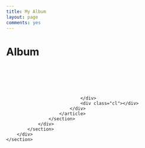 ```yaml
---
title: My Album
layout: page
comments: yes
---
```


<script type="text/javascript">
	var tpj=jQuery;
	tpj.noConflict();
	tpj(document).ready(function() {
		tpj('.photo_tab').attr('class', 'current_page_item');})
</script>
<div class="wrap_headline">
	<div class="headline">
		<h1>Album</h1>
	</div>
</div>

<div class="container">
	<section id="middle">
		<div class="middle_inner">
			<section id="middle_content">
				<div class="entry">
					<section class="opened-article">
						<article class="portfolio hentry format-album project">
							<div class="entry-content project_content portfolio_container four_blocks">
								<div class="cmsms_media">	
									<div class="cmsms_media_box">
										<figure>
											<a href="http://farm9.staticflickr.com/8277/8940631287_27a74a6419_z.jpg" class="preloader inBlog jackbox" data-group="openpost_1" title="">
												<img src="http://farm9.staticflickr.com/8277/8940631287_27a74a6419_z.jpg" alt="" class="fullwidth" style="opacity: 1;">
											</a>
										</figure>
									</div>
									<div class="cmsms_media_box">
										<figure>
											<a href="http://farm9.staticflickr.com/8277/8940631287_27a74a6419_z.jpg" class="preloader inBlog jackbox" data-group="openpost_1" title="">
												<img src="http://farm9.staticflickr.com/8277/8940631287_27a74a6419_z.jpg" alt="" class="fullwidth" style="opacity: 1;">
											</a>
										</figure>
									</div>
									<div class="cmsms_media_box">
										<figure>
											<a href="http://farm9.staticflickr.com/8277/8940631287_27a74a6419_z.jpg" class="preloader inBlog jackbox" data-group="openpost_1" title="">
												<img src="http://farm9.staticflickr.com/8277/8940631287_27a74a6419_z.jpg" alt="" class="fullwidth" style="opacity: 1;">
											</a>
										</figure>
									</div>
									<div class="cmsms_media_box">
										<figure>
											<a href="http://farm9.staticflickr.com/8277/8940631287_27a74a6419_z.jpg" class="preloader inBlog jackbox" data-group="openpost_1" title="">
												<img src="http://farm9.staticflickr.com/8277/8940631287_27a74a6419_z.jpg" alt="" class="fullwidth" style="opacity: 1;">
											</a>
										</figure>
									</div>
									<div class="cmsms_media_box">
										<figure>
											<a href="http://farm9.staticflickr.com/8277/8940631287_27a74a6419_z.jpg" class="preloader inBlog jackbox" data-group="openpost_1" title="">
												<img src="http://farm9.staticflickr.com/8277/8940631287_27a74a6419_z.jpg" alt="" class="fullwidth" style="opacity: 1;">
											</a>
										</figure>
									</div>
									<div class="cmsms_media_box">
										<figure>
											<a href="http://farm9.staticflickr.com/8277/8940631287_27a74a6419_z.jpg" class="preloader inBlog jackbox" data-group="openpost_1" title="">
												<img src="http://farm9.staticflickr.com/8277/8940631287_27a74a6419_z.jpg" alt="" class="fullwidth" style="opacity: 1;">
											</a>
										</figure>
									</div>


								</div>
								<div class="cl"></div>
							</div>
						</article>
					</section>
				</div>
			</section>
		</div>
	</section>
</div>
